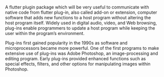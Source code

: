A flutter plugin package which will be very useful to communicate with native code from flutter
plug-in, also called add-on or extension, computer software that adds new functions to a host program without altering the host program itself. Widely used in digital audio, video, and Web browsing, plug-ins enable programmers to update a host program while keeping the user within the program’s environment.

Plug-ins first gained popularity in the 1990s as software and microprocessors became more powerful. One of the first programs to make extensive use of plug-ins was Adobe Photoshop, an image-processing and editing program. Early plug-ins provided enhanced functions such as special effects, filters, and other options for manipulating images within Photoshop.
